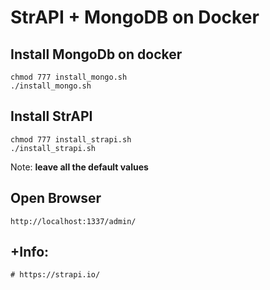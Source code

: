 # StrAPI + MongoDB on Docker

## Install MongoDb on docker

	chmod 777 install_mongo.sh
	./install_mongo.sh
	
## Install StrAPI 


	chmod 777 install_strapi.sh
	./install_strapi.sh
	
Note: **leave all the default values**
	
## Open Browser  

	http://localhost:1337/admin/
	
## +Info:

	# https://strapi.io/